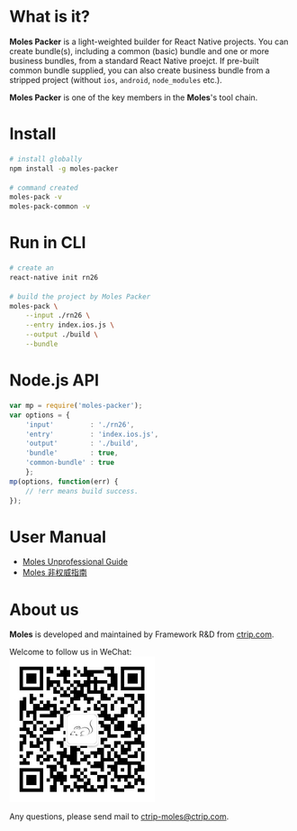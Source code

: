 #	What is it?

__Moles Packer__ is a light-weighted builder for React Native projects. You can create bundle(s), including a common (basic) bundle and one or more business bundles, from a standard React Native proejct. If pre-built common bundle supplied, you can also create business bundle from a stripped project (without ```ios```, ```android```, ```node_modules``` etc.).

__Moles Packer__ is one of the key members in the __Moles__'s tool chain.

#	Install

```bash
# install globally
npm install -g moles-packer

# command created
moles-pack -v
moles-pack-common -v
```

#	Run in CLI

```bash
# create an
react-native init rn26

# build the project by Moles Packer
moles-pack \
	--input ./rn26 \
	--entry index.ios.js \
	--output ./build \
	--bundle
```

#	Node.js API

```javascript
var mp = require('moles-packer');
var options = {
    'input'         : './rn26',
    'entry'         : 'index.ios.js',
    'output'        : './build',
    'bundle'        : true,
    'common-bundle' : true
    };
mp(options, function(err) {
    // !err means build success.
});
```

#	User Manual

*	[Moles Unprofessional Guide](https://youngoat.gitbooks.io/moles-unprofessional-guide/content/en/)
*	[Moles 非权威指南](https://youngoat.gitbooks.io/moles-unprofessional-guide/content/zh-cn/)

#	About us

__Moles__ is developed and maintained by Framework R&D from [ctrip.com](http://www.ctrip.com/).

Welcome to follow us in WeChat:  
![CtripMoles](./qrcode.jpg)

Any questions, please send mail to <ctrip-moles@ctrip.com>.
